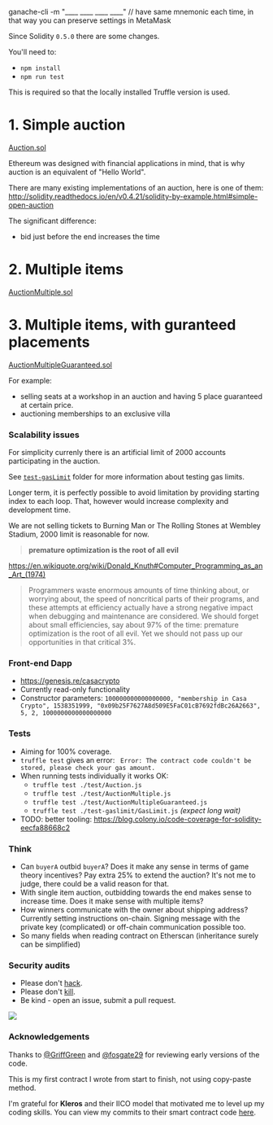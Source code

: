 ganache-cli -m "____ ____ ____ ____" // have same mnemonic each time, in that way you can preserve settings in MetaMask






Since Solidity `0.5.0` there are some changes.

You'll need to:
* `npm install`
* `npm run test`

This is required so that the locally installed Truffle version is used.


# 1. Simple auction
[Auction.sol](https://github.com/genesisdotre/ethereum-auction/blob/master/contracts/Auction.sol)

Ethereum was designed with financial applications in mind, that is why auction is an equivalent of "Hello World".

There are many existing implementations of an auction, here is one of them: http://solidity.readthedocs.io/en/v0.4.21/solidity-by-example.html#simple-open-auction

The significant difference:
* bid just before the end increases the time

# 2. Multiple items
[AuctionMultiple.sol](https://github.com/genesisdotre/ethereum-auction/blob/master/contracts/AuctionMultiple.sol)

# 3. Multiple items, with guranteed placements
[AuctionMultipleGuaranteed.sol](https://github.com/genesisdotre/ethereum-auction/blob/master/contracts/AuctionMultipleGuaranteed.sol)

For example: 
* selling seats at a workshop in an auction and having 5 place guaranteed at certain price.
* auctioning memberships to an exclusive villa

### Scalability issues
For simplicity currenly there is an artificial limit of 2000 accounts participating in the auction.

See [`test-gasLimit`](https://github.com/genesisdotre/ethereum-auction/tree/master/test-gaslimit) folder for more information about testing gas limits.

Longer term, it is perfectly possible to avoid limitation by providing starting index to each loop. That, however would increase complexity and development time.

We are not selling tickets to Burning Man or The Rolling Stones at Wembley Stadium, 2000 limit is reasonable for now.
>  **premature optimization is the root of all evil**

https://en.wikiquote.org/wiki/Donald_Knuth#Computer_Programming_as_an_Art_(1974)

> Programmers waste enormous amounts of time thinking about, or worrying about, the speed of noncritical parts of their programs, and these attempts at efficiency actually have a strong negative impact when debugging and maintenance are considered. We should forget about small efficiencies, say about 97% of the time: premature optimization is the root of all evil. Yet we should not pass up our opportunities in that critical 3%.

### Front-end Dapp
* https://genesis.re/casacrypto
* Currently read-only functionality
* Constructor parameters: `100000000000000000, "membership in Casa Crypto", 1538351999, "0x09b25F7627A8d509E5FaC01cB7692fdBc26A2663", 5, 2, 1000000000000000000`

### Tests
* Aiming for 100% coverage.
* `truffle test` gives an error: ` Error: The contract code couldn't be stored, please check your gas amount.`
* When running tests individually it works OK:
  * `truffle test ./test/Auction.js`
  * `truffle test ./test/AuctionMultiple.js`
  * `truffle test ./test/AuctionMultipleGuaranteed.js`
  * `truffle test ./test-gaslimit/GasLimit.js` *(expect long wait)*
* TODO: better tooling: https://blog.colony.io/code-coverage-for-solidity-eecfa88668c2

### Think
* Can `buyerA` outbid `buyerA`? Does it make any sense in terms of game theory incentives? Pay extra 25% to extend the auction? It's not me to judge, there could be a valid reason for that.
* With single item auction, outbidding towards the end makes sense to increase time. Does it make sense with multiple items?
* How winners communicate with the owner about shipping address? Currently setting instructions on-chain. Signing message with the private key (complicated) or off-chain communication possible too.
* So many fields when reading contract on Etherscan (inheritance surely can be simplified)

### Security audits
* Please don't [hack](https://ethernaut.zeppelin.solutions/).
* Please don't [kill](https://github.com/paritytech/parity/issues/6995).
* Be kind - open an issue, submit a pull request.

![](https://raw.githubusercontent.com/astralship/auction-ethereum/master/owasp.png)

### Acknowledgements

Thanks to [@GriffGreen](https://github.com/GriffGreen) and [@fosgate29](https://github.com/fosgate29) for reviewing early versions of the code.

This is my first contract I wrote from start to finish, not using copy-paste method.

I'm grateful for **Kleros** and their IICO model that motivated me to level up my coding skills. You can view my commits to their smart contract code [here](https://github.com/kleros/openiico-contract/commits?author=stefek99).
